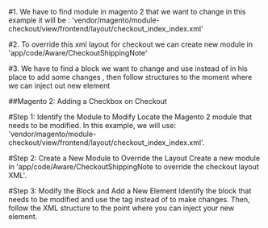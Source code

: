 

#1. We have to find module in magento 2 that we want to change
in this example it will be : 'vendor/magento/module-checkout/view/frontend/layout/checkout_index_index.xml'

#2. To override this xml layout for checkout we can create new module in 'app/code/Aware/CheckoutShippingNote'

#3. We have to find a block we want to change and use <referenceBlock> instead of <block> in his place to add some changes , then follow structures to the moment where we can inject out new element 



##Magento 2: Adding a Checkbox on Checkout

#Step 1: Identify the Module to Modify
Locate the Magento 2 module that needs to be modified. In this example, we will use: 'vendor/magento/module-checkout/view/frontend/layout/checkout_index_index.xml'.

#Step 2: Create a New Module to Override the Layout
Create a new module in 'app/code/Aware/CheckoutShippingNote to override the checkout layout XML'.

#Step 3: Modify the Block and Add a New Element
Identify the block that needs to be modified and use the <referenceBlock> tag instead of <block> to make changes. Then, follow the XML structure to the point where you can inject your new element.
